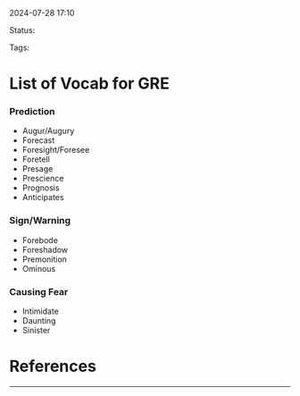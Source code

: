
2024-07-28 17:10


Status: 

Tags:

# List of Vocab for GRE

### Prediction 
- Augur/Augury
- Forecast
- Foresight/Foresee
- Foretell
- Presage
- Prescience
- Prognosis
- Anticipates

### Sign/Warning
- Forebode
- Foreshadow
- Premonition
- Ominous

### Causing Fear
- Intimidate
- Daunting
- Sinister





# References
---


	